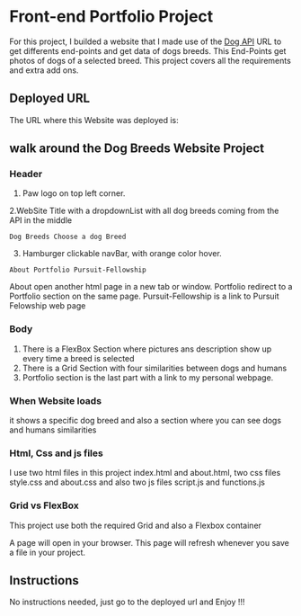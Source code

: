 # Front-end Portfolio Project

For this project,  I builded a website that I made use of the [Dog API](https://dog.ceo/dog-api) URL to get differents end-points and get data of dogs breeds. This End-Points get photos of dogs of a selected breed. This project covers all the requirements and extra add ons.

## Deployed URL
   The URL where this Website was deployed is: 


## walk around the Dog Breeds Website Project

### Header

1. Paw logo on top left corner.

2.WebSite Title with a dropdownList with all dog breeds coming from the API in the middle

```
Dog Breeds Choose a dog Breed
```

3. Hamburger clickable navBar, with orange color hover. 
```
About Portfolio Pursuit-Fellowship
```
About open another html page in a new tab or window.
Portfolio redirect to a Portfolio section on the same page.
Pursuit-Fellowship is a link to Pursuit Felowship web page 


### Body
 1. There is a FlexBox Section where pictures ans description show up every time a breed is selected
 2. There is a Grid Section with four similarities between dogs and humans
 3. Portfolio section is the last part with a link to my personal webpage.
 

### When Website loads
 it shows a specific dog breed and also a section where you can see dogs and humans similarities 

### Html, Css and js files

I use two html files in this project index.html and about.html, two css files style.css and about.css and also two js files script.js and functions.js

### Grid vs FlexBox 

This project use both the required Grid and also a Flexbox container


A page will open in your browser. This page will refresh whenever you save a file in your project.



## Instructions

No instructions needed, just go to the deployed url and Enjoy !!!
